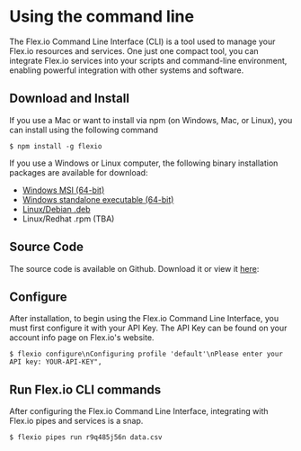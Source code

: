 # Using the command line

The Flex.io Command Line Interface (CLI) is a tool used to manage your Flex.io resources and services.   One just one compact tool, you can integrate Flex.io services into your scripts and command-line environment, enabling powerful integration with other systems and software.

## Download and Install

If you use a Mac or want to install via npm (on Windows, Mac, or Linux), you can install using the following command

```
$ npm install -g flexio
```

If you use a Windows or Linux computer, the following binary installation packages are available for download:

* [Windows MSI (64-bit)](http://downloads.flex.io/flexiocli.msi)
* [Windows standalone executable (64-bit)](http://downloads.flex.io/flexiocli.zip)
* [Linux/Debian .deb](http://downloads.flex.io/flexiocli-1.0-amd64.deb)
* Linux/Redhat .rpm (TBA)

## Source Code

The source code is available on Github.  Download it or view it [here](https://github.com/flexiodata):

## Configure

After installation, to begin using the Flex.io Command Line Interface, you must first configure it with your API Key.   The API Key can be found on your account info page on Flex.io's website.

```
$ flexio configure\nConfiguring profile 'default'\nPlease enter your API key: YOUR-API-KEY",
```

## Run Flex.io CLI commands

After configuring the Flex.io Command Line Interface, integrating with Flex.io pipes and services is a snap.

```
$ flexio pipes run r9q485j56n data.csv
```
